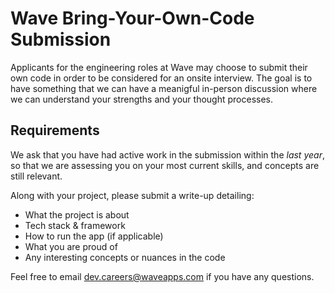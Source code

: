 # Wave Bring-Your-Own-Code Submission

Applicants for the engineering roles at Wave may choose to submit their own code in order to be considered for an onsite interview. The goal is to have something that we can have a meanigful in-person discussion where we can understand your strengths and your thought processes.

## Requirements

We ask that you have had active work in the submission within the *last year*, so that we are assessing you on your most current skills, and concepts are still relevant.

Along with your project, please submit a write-up detailing:
 - What the project is about
 - Tech stack & framework
 - How to run the app (if applicable)
 - What you are proud of
 - Any interesting concepts or nuances in the code

Feel free to email [dev.careers@waveapps.com](dev.careers@waveapps.com) if you have any questions.
